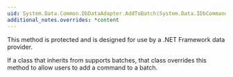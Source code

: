 ```yaml
---
uid: System.Data.Common.DbDataAdapter.AddToBatch(System.Data.IDbCommand)
additional_notes.overrides: *content
---
```


<p>This method is protected and is designed for use by a .NET Framework data provider.  
  
 If a class that inherits from <xref href="System.Data.Common.DbDataAdapter"></xref> supports batches, that class overrides this method to allow users to add a command to a batch.</p>


